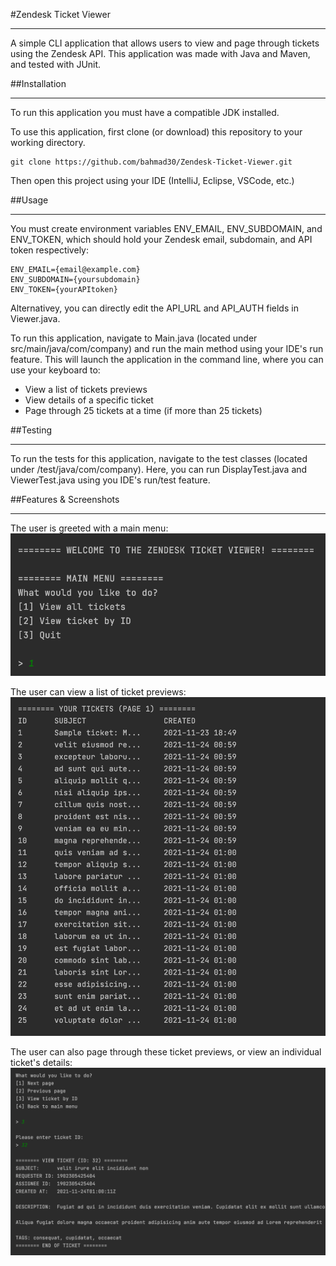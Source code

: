#Zendesk Ticket Viewer

---

A simple CLI application that allows users to view and page through tickets 
using the Zendesk API. This application was made with Java and Maven, and tested with JUnit.


##Installation

---
To run this application you must have a compatible JDK installed.

To use this application, first clone (or download) this repository
to your working directory.

```
git clone https://github.com/bahmad30/Zendesk-Ticket-Viewer.git
```
Then open this project using your IDE (IntelliJ, Eclipse, VSCode, etc.)

##Usage

---

You must create environment variables ENV_EMAIL, ENV_SUBDOMAIN, and ENV_TOKEN,
which should hold your Zendesk email, subdomain, and API token respectively:

```
ENV_EMAIL={email@example.com}
ENV_SUBDOMAIN={yoursubdomain}
ENV_TOKEN={yourAPItoken}
```

Alternativey, you can directly edit the API_URL and API_AUTH fields in Viewer.java.

To run this application, navigate to Main.java (located under src/main/java/com/company)
and run the main method using your IDE's run feature. This will launch the application in
the command line, where you can use your keyboard to:
* View a list of tickets previews
* View details of a specific ticket
* Page through 25 tickets at a time (if more than 25 tickets)

##Testing

---

To run the tests for this application, navigate to the test
classes (located under /test/java/com/company). Here, you can run DisplayTest.java
and ViewerTest.java using you IDE's run/test feature.

##Features & Screenshots

---

The user is greeted with a main menu:
![Alt text](/screenshots/main_menu.png?raw=true)

The user can view a list of ticket previews:
![Alt text](/screenshots/ticket_page.png?raw=true)

The user can also page through these ticket previews, or view an individual ticket's details:
![Alt text](/screenshots/single_ticket.png?raw=true)
